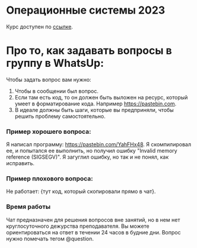 # Операционные системы 2023

Курс доступен по [ссылке](https://github.com/IpovsOperatingSystems/os_lab_2019).

# Про то, как задавать вопросы в группу в WhatsUp:

Чтобы задать вопрос вам нужно:
1) Чтобы в сообщении был вопрос. 
2) Если там есть код, то он должен быть выложен на ресурс, который умеет в форматирование кода. Например https://pastebin.com.
3) В идеале должны быть шаги, которые вы предприняли, чтобы решить проблему самостоятельно.

### Пример хорошего вопроса:
Я написал программу: https://pastebin.com/YahFHx48. Я скомпилировал ее, и попытался ее выполнить, но получил ошибку "Invalid memory reference (SIGSEGV)".
Я загуглил ошибку, но так и не понял, как исправить.

### Пример плохового вопроса:
Не работает: {тут код, который скопировали прямо в чат}.

### Время работы

Чат предназначен для решения вопросов вне занятий, но в нем нет круглосуточного дежурства преподавателя.
Вы можете ориентироваться на ответ в течении 24 часов в будние дни. Вопрос нужно помечать тегом @question.
